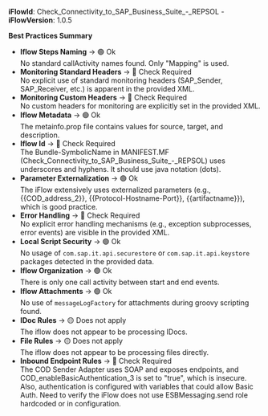 **iFlowId**: Check_Connectivity_to_SAP_Business_Suite_-_REPSOL - **iFlowVersion**: 1.0.5

**Best Practices Summary**
- **Iflow Steps Naming** -> 🟢 Ok\
    No standard callActivity names found. Only "Mapping" is used.
- **Monitoring Standard Headers** -> 🔴 Check Required\
    No explicit use of standard monitoring headers (SAP_Sender, SAP_Receiver, etc.) is apparent in the provided XML.
- **Monitoring Custom Headers** -> 🔴 Check Required\
    No custom headers for monitoring are explicitly set in the provided XML.
- **Iflow Metadata** -> 🟢 Ok\
    The metainfo.prop file contains values for source, target, and description.
- **Iflow Id** -> 🔴 Check Required\
    The Bundle-SymbolicName in MANIFEST.MF (Check_Connectivity_to_SAP_Business_Suite_-_REPSOL) uses underscores and hyphens.  It should use java notation (dots).
- **Parameter Externalization** -> 🟢 Ok\
    The iFlow extensively uses externalized parameters (e.g., {{COD_address_2}}, {{Protocol-Hostname-Port}}, {{artifactname}}), which is good practice.
- **Error Handling** -> 🔴 Check Required\
    No explicit error handling mechanisms (e.g., exception subprocesses, error events) are visible in the provided XML.
- **Local Script Security** -> 🟢 Ok\
    No usage of `com.sap.it.api.securestore` or `com.sap.it.api.keystore` packages detected in the provided data.
- **Iflow Organization** -> 🟢 Ok\
    There is only one call activity between start and end events.
- **Iflow Attachments** -> 🟢 Ok\
    No use of `messageLogFactory` for attachments during groovy scripting found.
- **IDoc Rules** -> 🟡 Does not apply\
    The iflow does not appear to be processing IDocs.
- **File Rules** -> 🟡 Does not apply\
    The iflow does not appear to be processing files directly.
- **Inbound Endpoint Rules** -> 🔴 Check Required\
    The COD Sender Adapter uses SOAP and exposes endpoints, and COD_enableBasicAuthentication_3 is set to "true", which is insecure. Also, authentication is configured with variables that could allow Basic Auth. Need to verify the iFlow does not use ESBMessaging.send role hardcoded or in configuration.
